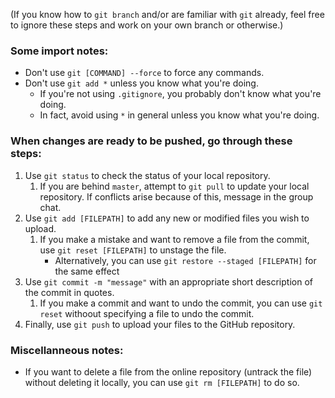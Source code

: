 (If you know how to `git branch` and/or are familiar with `git` already, feel free to ignore these steps and work on your own branch or otherwise.)

### Some import notes:

* Don't use `git [COMMAND] --force` to force any commands.
* Don't use `git add *` unless you know what you're doing.
    * If you're not using `.gitignore`, you probably don't know what you're doing.
    * In fact, avoid using `*` in general unless you know what you're doing.

### When changes are ready to be pushed, go through these steps:

1. Use `git status` to check the status of your local repository.
   1. If you are behind `master`, attempt to `git pull` to update your local repository. If conflicts arise because of this, message in the group chat.
2. Use `git add [FILEPATH]` to add any new or modified files you wish to upload.
    1. If you make a mistake and want to remove a file from the commit, use `git reset [FILEPATH]` to unstage the file.
        * Alternatively, you can use `git restore --staged [FILEPATH]` for the same effect
3. Use `git commit -m "message"` with an appropriate short description of the commit in quotes.
    1. If you make a commit and want to undo the commit, you can use `git reset` withoout specifying a file to undo the commit.
4. Finally, use `git push` to upload your files to the GitHub repository.

### Miscellanneous notes:

* If you want to delete a file from the online repository (untrack the file) without deleting it locally, you can use `git rm [FILEPATH]` to do so.